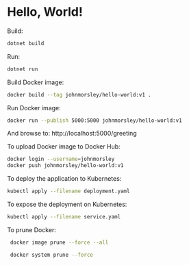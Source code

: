 # Hello, World!

Build:

```bash
dotnet build
```

Run:

```bash
dotnet run
```

Build Docker image:

```bash
docker build --tag johnmorsley/hello-world:v1 .
```

Run Docker image:

```bash
docker run --publish 5000:5000 johnmorsley/hello-world:v1
```

And browse to: http://localhost:5000/greeting

To upload Docker image to Docker Hub:

```bash
docker login --username=johnmorsley
docker push johnmorsley/hello-world:v1
```

To deploy the application to Kubernetes:

```bash
kubectl apply --filename deployment.yaml 
```

To expose the deployment on Kubernetes:

```bash
kubectl apply --filename service.yaml 
```

To prune Docker:

```bash
 docker image prune --force --all
```
 
```bash
 docker system prune --force
```